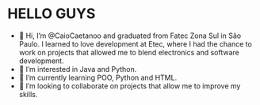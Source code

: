 <h1>HELLO GUYS</h1>

- 👋 Hi, I’m @CaioCaetanoo and graduated from Fatec Zona Sul in São Paulo. I learned to love development at Etec, where I had the chance to work on projects that allowed me to blend electronics and software development.
- 👀 I’m interested in Java and Python.
- 🌱 I’m currently learning POO, Python and HTML.
- 💞️ I’m looking to collaborate on projects that allow me to improve my skills.
  
<!---
CaioCaetanoo/CaioCaetanoo is a ✨ special ✨ repository because its `README.md` (this file) appears on your GitHub profile.
You can click the Preview link to take a look at your changes.
--->
